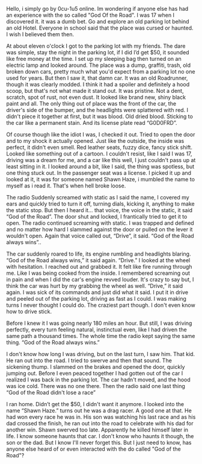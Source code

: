Hello, i simply go by 0cu-1u5 online. Im wondering if anyone else has had an experience with the so called "God Of the Road". I was 17 when I discovered it. it was a dumb bet. Go and explore an old parking lot behind an old Hotel. Everyone in school said that the place was cursed or haunted. I wish I believed them then.

At about eleven o'clock I got to the parking lot with my friends. The dare was simple, stay the night in the parking lot, if I did I’d get $50, it sounded like free money at the time. I set up my sleeping bag then turned on an electric lamp and looked around. The place was a dump, graffiti, trash, old broken down cars, pretty much what you'd expect from a parking lot no one used for years. But then I saw it, that damn car. It was an old Roadrunner, though it was clearly modded. I think it had a spoiler and definitely a hood scoop, but that's not what made it stand out. It was pristine. Not a dent, scratch, spot of rust, not even dust. It looked like brand new, shiny black paint and all. The only thing out of place was the front of the car, the driver's side of the bumper, and the headlights were splattered with red. I didn't piece it together at first, but it was blood. Old dried blood. Sticking to the car like a permanent stain. And its license plate read “G0D0FRD”.

Of course though like the idiot I was, I checked it out. Tried to open the door and to my shock it actually opened. Just like the outside, the inside was perfect, it didn't even smell. Red leather seats, fuzzy dice, fancy stick shift. Looked like something out of a cartoon. I couldn't resist, like I said I was 17, driving was a dream for me, and a car like this well, I just couldn't pass up at least sitting in it. I looked around a bit, like I said, the thing was spotless, but one thing stuck out. In the passenger seat was a license. I picked it up and looked at it, it was for someone named Shawn Haze, i mumbled the name to myself as i read it. That's when hell broke loose.

The radio Suddenly screamed with static as I said the name, I covered my ears and quickly tried to turn it off, turning dials, kicking it, anything to make the static stop. But then I heard it… that voice, the voice in the static, it said “God of the Road”. The door shut and locked, I frantically tried to get it to open. The radio continued screaming with static. I was trapped and defined and no matter how hard I slammed against the door or pulled on the lever it wouldn't open. Again that voice called out, “Drive”, it said. “God of the Road always wins”..

The car suddenly roared to life, its engine rumbling and headlights blaring. “God of the Road always wins,” it said again. “Drive.” I looked at the wheel with hesitation. I reached out and grabbed it. It felt like fire running through me. Like I was being cooked from the inside. I remembered screaming out in pain and when I did the car's engine revved louder. It's crazy to say but, I think the car was hurt by my grabbing the wheel as well. “Drive,” it said again. I was sick of its commands and just did what it said. I put it in drive and peeled out of the parking lot, driving as fast as I could. I was making turns I never thought I could do. The craziest part though. I don't even know how to drive stick.

Before I knew it I was going nearly 180 miles an hour. But still, I was driving perfectly, every turn feeling natural, instinctual even, like I had driven the same path a thousand times. The whole time the radio kept saying the same thing. “God of the Road always wins.”

I don't know how long I was driving, but on the last turn, I saw him. That kid. He ran out into the road. I tried to swerve and then that sound. The sickening thump. I slammed on the brakes and opened the door, quickly jumping out. Before I even peaced together I had gotten out of the car I realized I was back in the parking lot. The car hadn't moved, and the hood was ice cold. There was no one there. Then the radio said one last thing “God of the Road didn't lose a race”

I ran home. Didn’t get the $50, I didn't want it anymore. I looked into the name “Shawn Haze.” turns out he was a drag racer. A good one at that. He had won every race he was in. His son was watching his last race and as his dad crossed the finish, he ran out into the road to celebrate with his dad for another win. Shawn swerved too late. Apparently he killed himself later in life. I know someone haunts that car. I don't know who haunts it though, the son or the dad. But I know I'll never forget this. But I just need to know, has anyone else heard of or even interacted with the do called "God of the Road"?